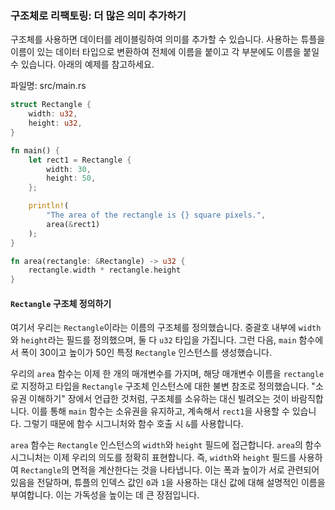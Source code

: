 ### 구조체로 리팩토링: 더 많은 의미 추가하기

구조체를 사용하면 데이터를 레이블링하여 의미를 추가할 수 있습니다. 사용하는 튜플을 이름이 있는 데이터 타입으로 변환하여 전체에 이름을 붙이고 각 부분에도 이름을 붙일 수 있습니다. 아래의 예제를 참고하세요.

<span class="filename">파일명: src/main.rs</span>

```rust
struct Rectangle {
    width: u32,
    height: u32,
}

fn main() {
    let rect1 = Rectangle {
        width: 30,
        height: 50,
    };

    println!(
        "The area of the rectangle is {} square pixels.",
        area(&rect1)
    );
}

fn area(rectangle: &Rectangle) -> u32 {
    rectangle.width * rectangle.height
}
```

#### `Rectangle` 구조체 정의하기

여기서 우리는 `Rectangle`이라는 이름의 구조체를 정의했습니다. 중괄호 내부에 `width`와 `height`라는 필드를 정의했으며, 둘 다 `u32` 타입을 가집니다. 그런 다음, `main` 함수에서 폭이 30이고 높이가 50인 특정 `Rectangle` 인스턴스를 생성했습니다.

우리의 `area` 함수는 이제 한 개의 매개변수를 가지며, 해당 매개변수 이름을 `rectangle`로 지정하고 타입을 `Rectangle` 구조체 인스턴스에 대한 불변 참조로 정의했습니다. "소유권 이해하기" 장에서 언급한 것처럼, 구조체를 소유하는 대신 빌려오는 것이 바람직합니다. 이를 통해 `main` 함수는 소유권을 유지하고, 계속해서 `rect1`을 사용할 수 있습니다. 그렇기 때문에 함수 시그니처와 함수 호출 시 `&`를 사용합니다.

`area` 함수는 `Rectangle` 인스턴스의 `width`와 `height` 필드에 접근합니다. `area`의 함수 시그니처는 이제 우리의 의도를 정확히 표현합니다. 즉, `width`와 `height` 필드를 사용하여 `Rectangle`의 면적을 계산한다는 것을 나타냅니다. 이는 폭과 높이가 서로 관련되어 있음을 전달하며, 튜플의 인덱스 값인 `0`과 `1`을 사용하는 대신 값에 대해 설명적인 이름을 부여합니다. 이는 가독성을 높이는 데 큰 장점입니다.